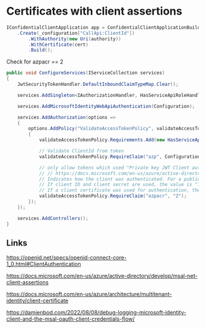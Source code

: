 

# Certificates with client assertions

```csharp
IConfidentialClientApplication app = ConfidentialClientApplicationBuilder
	.Create(_configuration["CallApi:ClientId"])
		.WithAuthority(new Uri(authority))
		.WithCertificate(cert)
		.Build();
```

Check for azpacr == 2

```csharp
public void ConfigureServices(IServiceCollection services)
{
	JwtSecurityTokenHandler.DefaultInboundClaimTypeMap.Clear();

	services.AddSingleton<IAuthorizationHandler, HasServiceApiRoleHandler>();

	services.AddMicrosoftIdentityWebApiAuthentication(Configuration);

	services.AddAuthorization(options =>
	{
		options.AddPolicy("ValidateAccessTokenPolicy", validateAccessTokenPolicy =>
		{
			validateAccessTokenPolicy.Requirements.Add(new HasServiceApiRoleRequirement());

			// Validate ClientId from token
			validateAccessTokenPolicy.RequireClaim("azp", Configuration["AzureAd:ClientId"]);

			// only allow tokens which used "Private key JWT Client authentication"
			// // https://docs.microsoft.com/en-us/azure/active-directory/develop/access-tokens
			// Indicates how the client was authenticated. For a public client, the value is "0". 
			// If client ID and client secret are used, the value is "1". 
			// If a client certificate was used for authentication, the value is "2".
			validateAccessTokenPolicy.RequireClaim("azpacr", "2");
		});
	});

	services.AddControllers();
}
```


## Links

https://openid.net/specs/openid-connect-core-1_0.html#ClientAuthentication

https://docs.microsoft.com/en-us/azure/active-directory/develop/msal-net-client-assertions

https://docs.microsoft.com/en-us/azure/architecture/multitenant-identity/client-certificate

https://damienbod.com/2022/08/08/debug-logging-microsoft-identity-client-and-the-msal-oauth-client-credentials-flow/

